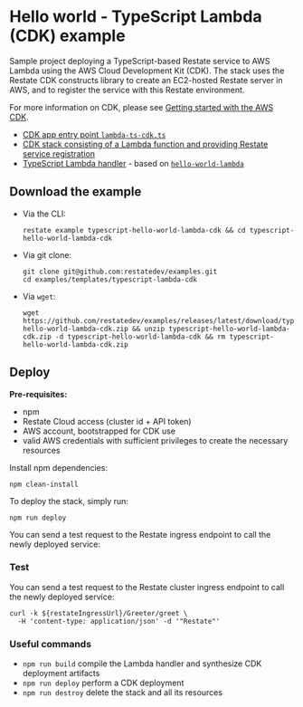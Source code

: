 # Hello world - TypeScript Lambda (CDK) example

Sample project deploying a TypeScript-based Restate service to AWS Lambda using the AWS Cloud Development Kit (CDK).
The stack uses the Restate CDK constructs library to create an EC2-hosted Restate server in AWS, and to register the
service with this Restate environment.

For more information on CDK, please see [Getting started with the AWS CDK](https://docs.aws.amazon.com/cdk/v2/guide/getting_started.html).

* [CDK app entry point `lambda-ts-cdk.ts`](typescript-lambda-cdk-test/bin/lambda-ts-cdk.ts)
* [CDK stack consisting of a Lambda function and providing Restate service registration](lib/lambda-ts-cdk-stack.ts)
* [TypeScript Lambda handler](lib/lambda/app.ts) - based on [`hello-world-lambda`](../hello-world-lambda)

## Download the example

- Via the CLI:
    ```shell
    restate example typescript-hello-world-lambda-cdk && cd typescript-hello-world-lambda-cdk
    ```

- Via git clone:
    ```shell
    git clone git@github.com:restatedev/examples.git
    cd examples/templates/typescript-lambda-cdk
    ```

- Via `wget`:
    ```shell
    wget https://github.com/restatedev/examples/releases/latest/download/typescript-hello-world-lambda-cdk.zip && unzip typescript-hello-world-lambda-cdk.zip -d typescript-hello-world-lambda-cdk && rm typescript-hello-world-lambda-cdk.zip
    ```

## Deploy

**Pre-requisites:**

* npm
* Restate Cloud access (cluster id + API token)
* AWS account, bootstrapped for CDK use
* valid AWS credentials with sufficient privileges to create the necessary resources

Install npm dependencies:

```shell
npm clean-install
```

To deploy the stack, simply run:

```shell
npm run deploy
```

You can send a test request to the Restate ingress endpoint to call the newly deployed service:

### Test

You can send a test request to the Restate cluster ingress endpoint to call the newly deployed service:

```shell
curl -k ${restateIngressUrl}/Greeter/greet \
  -H 'content-type: application/json' -d '"Restate"'
```

### Useful commands

* `npm run build`    compile the Lambda handler and synthesize CDK deployment artifacts
* `npm run deploy`   perform a CDK deployment
* `npm run destroy`  delete the stack and all its resources